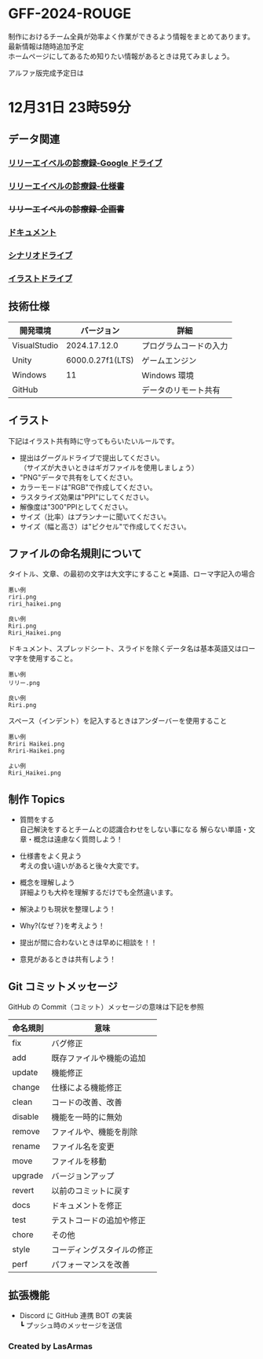 # GFF-2024-ROUGE

制作におけるチーム全員が効率よく作業ができるよう情報をまとめてあります。  
最新情報は随時追加予定  
ホームページにしてあるため知りたい情報があるときは見てみましょう。

アルファ版完成予定日は
# 12月31日 23時59分

## データ関連

### [リリーエイベルの診療録-Google ドライブ](https://drive.google.com/drive/folders/1qNsUP2GD4svIqNEIUb-bsCz-2AeszBqh?usp=drive_link)

### [リリーエイベルの診療録-仕様書](https://docs.google.com/spreadsheets/d/1bEEFQmCnPc2ywglUACJOgS1n0Irqq2TyoQvoqcPKbM0/edit?usp=drive_link)

### ~~リリーエイベルの診療録-企画書~~

### [ドキュメント](https://drive.google.com/drive/folders/1k5T3OlEwNeazykKaJMlata8nsvBa4Ml3?usp=drive_link)

### [シナリオドライブ](https://drive.google.com/drive/folders/1lVZxuk0Klrc_xUi2M3J4TosaI_DBLwsS?usp=drive_link)

### [イラストドライブ](https://drive.google.com/drive/folders/1UdTZgEOx7ecX6RMIFruUXqO9_YkQYcYf?usp=drive_link)

## 技術仕様

| 開発環境     | バージョン       | 詳細                   |
| ------------ | ---------------- | ---------------------- |
| VisualStudio | 2024.17.12.0     | プログラムコードの入力 |
| Unity        | 6000.0.27f1(LTS) | ゲームエンジン         |
| Windows      | 11               | Windows 環境           |
| GitHub       |                  | データのリモート共有   |

## イラスト

下記はイラスト共有時に守ってもらいたいルールです。
- 提出はグーグルドライブで提出してください。  
（サイズが大きいときはギガファイルを使用しましょう）
- "PNG"データで共有をしてください。
- カラーモードは"RGB"で作成してください。
- ラスタライズ効果は"PPI"にしてください。
- 解像度は"300"PPIとしてください。
- サイズ（比率）はプランナーに聞いてください。
- サイズ（幅と高さ）は"ピクセル"で作成してください。

## ファイルの命名規則について
タイトル、文章、の最初の文字は大文字にすること
※英語、ローマ字記入の場合

```
悪い例
riri.png
riri_haikei.png

良い例
Riri.png
Riri_Haikei.png
```


ドキュメント、スプレッドシート、スライドを除くデータ名は基本英語又はローマ字を使用すること。  

```
悪い例
リリー.png

良い例
Riri.png
```

スペース（インデント）を記入するときはアンダーバーを使用すること
```
悪い例
Rriri Haikei.png
Rriri-Haikei.png

よい例
Riri_Haikei.png

```

## 制作 Topics

- 質問をする  
  自己解決をするとチームとの認識合わせをしない事になる
  解らない単語・文章・概念は遠慮なく質問しよう！

- 仕様書をよく見よう  
  考えの食い違いがあると後々大変です。

- 概念を理解しよう  
  詳細よりも大枠を理解するだけでも全然違います。

- 解決よりも現状を整理しよう！
- Why?(なぜ？)を考えよう！
- 提出が間に合わないときは早めに相談を！！
- 意見があるときは共有しよう！


## Git コミットメッセージ

GitHub の Commit（コミット）メッセージの意味は下記を参照

| 命名規則 | 意味                       |
| -------- | -------------------------- |
| fix      | バグ修正                   |
| add      | 既存ファイルや機能の追加   |
| update   | 機能修正                   |
| change   | 仕様による機能修正         |
| clean    | コードの改善、改善         |
| disable  | 機能を一時的に無効         |
| remove   | ファイルや、機能を削除     |
| rename   | ファイル名を変更           |
| move     | ファイルを移動             |
| upgrade  | バージョンアップ           |
| revert   | 以前のコミットに戻す<br>   |
| docs     | ドキュメントを修正<br>     |
| test     | テストコードの追加や修正   |
| chore    | その他                     |
| style    | コーディングスタイルの修正 |
| perf     | パフォーマンスを改善       |

## 拡張機能

- Discord に GitHub 連携 BOT の実装  
  ┗ プッシュ時のメッセージを送信

### Created by LasArmas
